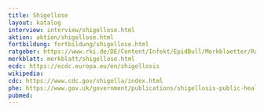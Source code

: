 ```yaml
---
title: Shigellose
layout: katalog
interview: interview/shigellose.html
aktion: aktion/shigellose.html
fortbildung: fortbildung/shigellose.html
ratgeber: https://www.rki.de/DE/Content/Infekt/EpidBull/Merkblaetter/Ratgeber_Shigellose.html
merkblatt: merkblatt/shigellose.html
ecdc: https://ecdc.europa.eu/en/shigellosis
wikipedia:
cdc: https://www.cdc.gov/shigella/index.html
phe: https://www.gov.uk/government/publications/shigellosis-public-health-management-and-questionnaire
pubmed:
---
```

